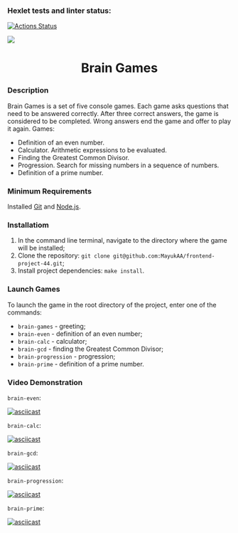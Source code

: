 ### Hexlet tests and linter status:
[![Actions Status](https://github.com/MayukAA/frontend-project-44/workflows/hexlet-check/badge.svg)](https://github.com/MayukAA/frontend-project-44/actions)

<a href="https://codeclimate.com/github/MayukAA/frontend-project-44/maintainability"><img src="https://api.codeclimate.com/v1/badges/8eb934ddc650b5ea6ba5/maintainability" /></a>

<h1 align="center">Brain Games</h1>

### Description

Brain Games is a set of five console games. Each game asks questions that need to be answered correctly. After three correct answers, the game is considered to be completed. Wrong answers end the game and offer to play it again. Games:

- Definition of an even number.
- Calculator. Arithmetic expressions to be evaluated.
- Finding the Greatest Common Divisor.
- Progression. Search for missing numbers in a sequence of numbers.
- Definition of a prime number.

### Minimum Requirements

Installed [Git](https://git-scm.com/) and [Node.js](https://nodejs.org/en/).

### Installatiom

1. In the command line terminal, navigate to the directory where the game will be installed;
2. Clone the repository: `git clone git@github.com:MayukAA/frontend-project-44.git`;
3. Install project dependencies: `make install`.

### Launch Games

To launch the game in the root directory of the project, enter one of the commands:

- `brain-games` - greeting;
- `brain-even` - definition of an even number;
- `brain-calc` - calculator;
- `brain-gcd` - finding the Greatest Common Divisor;
- `brain-progression` - progression;
- `brain-prime` - definition of a prime number.

### Video Demonstration

`brain-even`:

[![asciicast](https://asciinema.org/a/0xGwvp8pAkecoVI3AJH03HLpy.png)](https://asciinema.org/a/0xGwvp8pAkecoVI3AJH03HLpy)

`brain-calc`:

[![asciicast](https://asciinema.org/a/qREHEX4e7RLEfTlBCUV84EAKJ.png)](https://asciinema.org/a/qREHEX4e7RLEfTlBCUV84EAKJ)

`brain-gcd`:

[![asciicast](https://asciinema.org/a/67q4oX8TFMg0SrBKpQvyxKzQ0.png)](https://asciinema.org/a/67q4oX8TFMg0SrBKpQvyxKzQ0)

`brain-progression`:

[![asciicast](https://asciinema.org/a/dhrWiPnzeLupQzNdlKLojMbnR.png)](https://asciinema.org/a/dhrWiPnzeLupQzNdlKLojMbnR)

`brain-prime`:

[![asciicast](https://asciinema.org/a/qfpQfosC7sGdrJY6GUWuPblCQ.png)](https://asciinema.org/a/qfpQfosC7sGdrJY6GUWuPblCQ)
